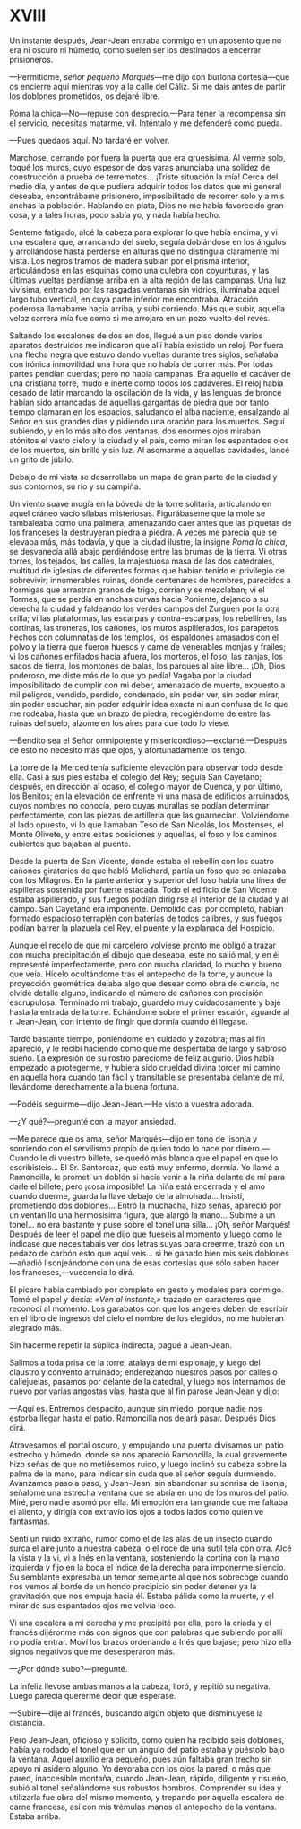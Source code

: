 # XVIII

Un instante después, Jean-Jean entraba conmigo en un aposento que no era ni
oscuro ni húmedo, como suelen ser los destinados a encerrar prisioneros.

—Permitidme, *señor pequeño Marqués*—me dijo con burlona cortesía—que os
encierre aquí mientras voy a la calle del Cáliz. Si me dais antes de partir los
doblones prometidos, os dejaré libre.

Roma la chica—No—repuse con desprecio.—Para tener la recompensa sin el servicio,
necesitas matarme, vil. Inténtalo y me defenderé como pueda.

—Pues quedaos aquí. No tardaré en volver.

Marchose, cerrando por fuera la puerta que era gruesísima. Al verme solo, toqué
los muros, cuyo espesor de dos varas anunciaba una solidez de construcción
a prueba de terremotos… ¡Triste situación la mía! Cerca del medio día, y antes
de que pudiera adquirir todos los datos que mi general deseaba, encontrábame
prisionero, imposibilitado de recorrer solo y a mis anchas la población.
Hablando en plata, Dios no me había favorecido gran cosa, y a tales horas, poco
sabía yo, y nada había hecho.

Senteme fatigado, alcé la cabeza para explorar lo que había encima, y vi una
escalera que, arrancando del suelo, seguía doblándose en los ángulos
y arrollándose hasta perderse en alturas que no distinguía claramente mi vista.
Los negros tramos de madera subían por el prisma interior, articulándose en las
esquinas como una culebra con coyunturas, y las últimas vueltas perdíanse
arriba en la alta región de las campanas. Una luz vivísima, entrando por las
rasgadas ventanas sin vidrios, iluminaba aquel largo tubo vertical, en cuya
parte inferior me encontraba. Atracción poderosa llamábame hacia arriba, y subí
corriendo. Más que subir, aquella veloz carrera mía fue como si me arrojara en
un pozo vuelto del revés.

Saltando los escalones de dos en dos, llegué a un piso donde varios aparatos
destruidos me indicaron que allí había existido un reloj. Por fuera una flecha
negra que estuvo dando vueltas durante tres siglos, señalaba con irónica
inmovilidad una hora que no había de correr más. Por todas partes pendían
cuerdas; pero no había campanas. Era aquello el cadáver de una cristiana torre,
mudo e inerte como todos los cadáveres. El reloj había cesado de latir marcando
la oscilación de la vida, y las lenguas de bronce habían sido arrancadas de
aquellas gargantas de piedra que por tanto tiempo clamaran en los espacios,
saludando el alba naciente, ensalzando al Señor en sus grandes días y pidiendo
una oración para los muertos. Seguí subiendo, y en lo más alto dos ventanas,
dos enormes ojos miraban atónitos el vasto cielo y la ciudad y el país, como
miran los espantados ojos de los muertos, sin brillo y sin luz. Al asomarme
a aquellas cavidades, lancé un grito de júbilo.

Debajo de mi vista se desarrollaba un mapa de gran parte de la ciudad y sus
contornos, su río y su campiña.

Un viento suave mugía en la bóveda de la torre solitaria, articulando en aquel
cráneo vacío sílabas misteriosas. Figurábaseme que la mole se tambaleaba como
una palmera, amenazando caer antes que las piquetas de los franceses la
destruyeran piedra a piedra. A veces me parecía que se elevaba más, más
todavía, y que la ciudad ilustre, la insigne *Roma la chica*, se desvanecía
allá abajo perdiéndose entre las brumas de la tierra. Vi otras torres, los
tejados, las calles, la majestuosa masa de las dos catedrales, multitud de
iglesias de diferentes formas que habían tenido el privilegio de sobrevivir;
innumerables ruinas, donde centenares de hombres, parecidos a hormigas que
arrastran granos de trigo, corrían y se mezclaban; vi el Tormes, que se perdía
en anchas curvas hacia Poniente, dejando a su derecha la ciudad y faldeando los
verdes campos del Zurguen por la otra orilla; vi las plataformas, las escarpas
y contra-escarpas, los rebellines, las cortinas, las troneras, los cañones, los
muros aspillerados, los parapetos hechos con columnatas de los templos, los
espaldones amasados con el polvo y la tierra que fueron huesos y carne de
venerables monjas y frailes; vi los cañones enfilados hacia afuera, los
morteros, el foso, las zanjas, los sacos de tierra, los montones de balas, los
parques al aire libre… ¡Oh, Dios poderoso, me diste más de lo que yo pedía!
Vagaba por la ciudad imposibilitado de cumplir con mi deber, amenazado de
muerte, expuesto a mil peligros, vendido, perdido, condenado, sin poder ver,
sin poder mirar, sin poder escuchar, sin poder adquirir idea exacta ni aun
confusa de lo que me rodeaba, hasta que un brazo de piedra, recogiéndome de
entre las ruinas del suelo, alzome en los aires para que todo lo viese.

—Bendito sea el Señor omnipotente y misericordioso—exclamé.—Después de esto no
necesito más que ojos, y afortunadamente los tengo.

La torre de la Merced tenía suficiente elevación para observar todo desde ella.
Casi a sus pies estaba el colegio del Rey; seguía San Cayetano; después, en
dirección al ocaso, el colegio mayor de Cuenca, y por último, los Benitos; en
la elevación de enfrente vi una masa de edificios arruinados, cuyos nombres no
conocía, pero cuyas murallas se podían determinar perfectamente, con las piezas
de artillería que las guarnecían. Volviéndome al lado opuesto, vi lo que
llamaban Teso de San Nicolás, los Mostenses, el Monte Olivete, y entre estas
posiciones y aquellas, el foso y los caminos cubiertos que bajaban al puente.

Desde la puerta de San Vicente, donde estaba el rebellín con los cuatro cañones
giratorios de que habló Molichard, partía un foso que se enlazaba con los
Milagros. En la parte anterior y superior del foso había una línea de
aspilleras sostenida por fuerte estacada. Todo el edificio de San Vicente
estaba aspillerado, y sus fuegos podían dirigirse al interior de la ciudad y al
campo. San Cayetano era imponente. Demolido casi por completo, habían formado
espacioso terraplén con baterías de todos calibres, y sus fuegos podían barrer
la plazuela del Rey, el puente y la explanada del Hospicio.

Aunque el recelo de que mi carcelero volviese pronto me obligó a trazar con
mucha precipitación el dibujo que deseaba, este no salió mal, y en él
representé imperfectamente, pero con mucha claridad, lo mucho y bueno que veía.
Hícelo ocultándome tras el antepecho de la torre, y aunque la proyección
geométrica dejaba algo que desear como obra de ciencia, no olvidé detalle
alguno, indicando el número de cañones con precisión escrupulosa. Terminado mi
trabajo, guardelo muy cuidadosamente y bajé hasta la entrada de la torre.
Echándome sobre el primer escalón, aguardé al r. Jean-Jean, con intento de
fingir que dormía cuando él llegase.

Tardó bastante tiempo, poniéndome en cuidado y zozobra; mas al fin apareció,
y le recibí haciendo como que me despertaba de largo y sabroso sueño. La
expresión de su rostro pareciome de feliz augurio. Dios había empezado
a protegerme, y hubiera sido crueldad divina torcer mi camino en aquella hora
cuando tan fácil y transitable se presentaba delante de mí, llevándome
derechamente a la buena fortuna.

—Podéis seguirme—dijo Jean-Jean.—He visto a vuestra adorada.

—¿Y qué?—pregunté con la mayor ansiedad.

—Me parece que os ama, señor Marqués—dijo en tono de lisonja y sonriendo con el
servilismo propio de quien todo lo hace por dinero.—Cuando le di vuestro
billete, se quedó más blanca que el papel en que lo escribisteis… El Sr.
Santorcaz, que está muy enfermo, dormía. Yo llamé a Ramoncilla, le prometí un
doblón si hacía venir a la niña delante de mí para darle el billete; pero ¡cosa
imposible! La niña está encerrada y el amo cuando duerme, guarda la llave
debajo de la almohada… Insistí, prometiendo dos doblones… Entró la muchacha,
hizo señas, apareció por un ventanillo una hermosísima figura, que alargó la
mano… Subime a un tonel… no era bastante y puse sobre el tonel una silla… ¡Oh,
señor Marqués! Después de leer el papel me dijo que fueseis al momento y luego
como le indicase que necesitabais ver dos letras suyas para creerme, trazó con
un pedazo de carbón esto que aquí veis… si he ganado bien mis seis
doblones—añadió lisonjeándome con una de esas cortesías que sólo saben hacer
los franceses,—vuecencia lo dirá.

El pícaro había cambiado por completo en gesto y modales para conmigo. Tomé el
papel y decía: *«Ven al instante,»* trazado en caracteres que reconocí al
momento. Los garabatos con que los ángeles deben de escribir en el libro de
ingresos del cielo el nombre de los elegidos, no me hubieran alegrado más.

Sin hacerme repetir la súplica indirecta, pagué a Jean-Jean.

Salimos a toda prisa de la torre, atalaya de mi espionaje, y luego del claustro
y convento arruinado; enderezando nuestros pasos por calles o callejuelas,
pasamos por delante de la catedral, y luego nos internamos de nuevo por varias
angostas vías, hasta que al fin parose Jean-Jean y dijo:

—Aquí es. Entremos despacito, aunque sin miedo, porque nadie nos estorba llegar
hasta el patio. Ramoncilla nos dejará pasar. Después Dios dirá.

Atravesamos el portal oscuro, y empujando una puerta divisamos un patio
estrecho y húmedo, donde se nos apareció Ramoncilla, la cual gravemente hizo
señas de que no metiésemos ruido, y luego inclinó su cabeza sobre la palma de
la mano, para indicar sin duda que el señor seguía durmiendo. Avanzamos paso
a paso, y Jean-Jean, sin abandonar su sonrisa de lisonja, señalome una
estrecha ventana que se abría en uno de los muros del patio. Miré, pero nadie
asomó por ella. Mi emoción era tan grande que me faltaba el aliento, y dirigía
con extravío los ojos a todos lados como quien ve fantasmas.

Sentí un ruido extraño, rumor como el de las alas de un insecto cuando surca el
aire junto a nuestra cabeza, o el roce de una sutil tela con otra. Alcé la
vista y la vi, vi a Inés en la ventana, sosteniendo la cortina con la mano
izquierda y fijo en la boca el índice de la derecha para imponerme silencio. Su
semblante expresaba un temor semejante al que nos sobrecoge cuando nos vemos al
borde de un hondo precipicio sin poder detener ya la gravitación que nos empuja
hacia él. Estaba pálida como la muerte, y el mirar de sus espantados ojos me
volvía loco.

Vi una escalera a mi derecha y me precipité por ella, pero la criada y el
francés dijéronme más con signos que con palabras que subiendo por allí no
podía entrar. Moví los brazos ordenando a Inés que bajase; pero hizo ella
signos negativos que me desesperaron más.

—¿Por dónde subo?—pregunté.

La infeliz llevose ambas manos a la cabeza, lloró, y repitió su negativa. Luego
parecía quererme decir que esperase.

—Subiré—dije al francés, buscando algún objeto que disminuyese la distancia.

Pero Jean-Jean, oficioso y solícito, como quien ha recibido seis doblones,
había ya rodado el tonel que en un ángulo del patio estaba y puéstolo bajo la
ventana. Aquel auxilio era pequeño, pues aún faltaba gran trecho sin apoyo ni
asidero alguno. Yo devoraba con los ojos la pared, o más que pared, inaccesible
montaña, cuando Jean-Jean, rápido, diligente y risueño, subió al tonel
señalándome sus robustos hombros. Comprender su idea y utilizarla fue obra del
mismo momento, y trepando por aquella escalera de carne francesa, así con mis
trémulas manos el antepecho de la ventana. Estaba arriba.
